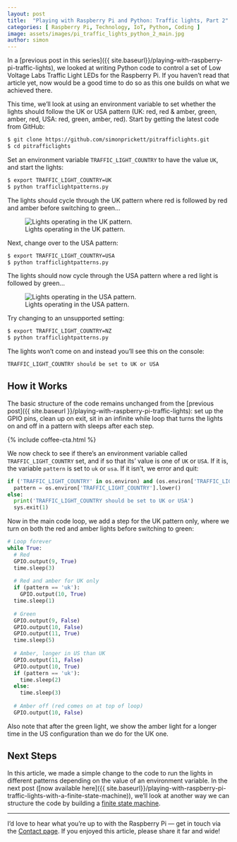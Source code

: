 ```yaml
---
layout: post
title:  "Playing with Raspberry Pi and Python: Traffic lights, Part 2"
categories: [ Raspberry Pi, Technology, IoT, Python, Coding ]
image: assets/images/pi_traffic_lights_python_2_main.jpg
author: simon
---
```

In a [previous post in this series]({{ site.baseurl}}/playing-with-raspberry-pi-traffic-lights), we looked at writing Python code to control a set of Low Voltage Labs Traffic Light LEDs for the Raspberry Pi. If you haven’t read that article yet, now would be a good time to do so as this one builds on what we achieved there.

This time, we’ll look at using an environment variable to set whether the lights should follow the UK or USA pattern (UK: red, red & amber, green, amber, red, USA: red, green, amber, red). Start by getting the latest code from GitHub:

```bash
$ git clone https://github.com/simonprickett/pitrafficlights.git
$ cd pitrafficlights
```

Set an environment variable `TRAFFIC_LIGHT_COUNTRY` to have the value `UK`, and start the lights:

```bash
$ export TRAFFIC_LIGHT_COUNTRY=UK
$ python trafficlightpatterns.py
```

The lights should cycle through the UK pattern where red is followed by red and amber before switching to green...

<figure class="figure">
  <img src="{{ site.baseurl }}/assets/images/pi_traffic_lights_python_2_uk_pattern.gif" class="figure-img img-fluid" alt="Lights operating in the UK pattern.">
  <figcaption class="figure-caption text-center">Lights operating in the UK pattern.</figcaption>
</figure>

Next, change over to the USA pattern:

```bash
$ export TRAFFIC_LIGHT_COUNTRY=USA
$ python trafficlightpatterns.py
```
The lights should now cycle through the USA pattern where a red light is followed by green…

<figure class="figure">
  <img src="{{ site.baseurl }}/assets/images/pi_traffic_lights_python_2_usa_pattern.gif" class="figure-img img-fluid" alt="Lights operating in the USA pattern.">
  <figcaption class="figure-caption text-center">Lights operating in the USA pattern.</figcaption>
</figure>

Try changing to an unsupported setting:

```bash
$ export TRAFFIC_LIGHT_COUNTRY=NZ
$ python trafficlightpatterns.py
```

The lights won’t come on and instead you’ll see this on the console:

```bash
TRAFFIC_LIGHT_COUNTRY should be set to UK or USA
```

## How it Works

The basic structure of the code remains unchanged from the [previous post]({{ site.baseurl }}/playing-with-raspberry-pi-traffic-lights): set up the GPIO pins, clean up on exit, sit in an infinite while loop that turns the lights on and off in a pattern with sleeps after each step.

{% include coffee-cta.html %}

We now check to see if there’s an environment variable called `TRAFFIC_LIGHT_COUNTRY` set, and if so that its’ value is one of `UK` or `USA`. If it is, the variable `pattern` is set to `uk` or `usa`. If it isn’t, we error and quit:

```python
if ('TRAFFIC_LIGHT_COUNTRY' in os.environ) and (os.environ['TRAFFIC_LIGHT_COUNTRY'] in ['UK', 'USA']):
  pattern = os.environ['TRAFFIC_LIGHT_COUNTRY'].lower()
else:
  print('TRAFFIC_LIGHT_COUNTRY should be set to UK or USA')
  sys.exit(1)
```

Now in the main code loop, we add a step for the UK pattern only, where we turn on both the red and amber lights before switching to green:

```python
# Loop forever
while True:
  # Red
  GPIO.output(9, True)
  time.sleep(3)
 
  # Red and amber for UK only
  if (pattern == 'uk'):
    GPIO.output(10, True)
  time.sleep(1)
  
  # Green
  GPIO.output(9, False)
  GPIO.output(10, False)
  GPIO.output(11, True)
  time.sleep(5)
 
  # Amber, longer in US than UK
  GPIO.output(11, False)
  GPIO.output(10, True)
  if (pattern == 'uk'):
    time.sleep(2)
  else:
    time.sleep(3)
 
  # Amber off (red comes on at top of loop)
  GPIO.output(10, False)
```

Also note that after the green light, we show the amber light for a longer time in the US configuration than we do for the UK one.

## Next Steps

In this article, we made a simple change to the code to run the lights in different patterns depending on the value of an environment variable. In the next post ([now available here]({{ site.baseurl}}/playing-with-raspberry-pi-traffic-lights-with-a-finite-state-machine)), we’ll look at another way we can structure the code by building a [finite state machine](https://en.wikipedia.org/wiki/Finite-state_machine).

---

I’d love to hear what you’re up to with the Raspberry Pi — get in touch via the [Contact page](https://simonprickett.dev/contact/). If you enjoyed this article, please share it far and wide!